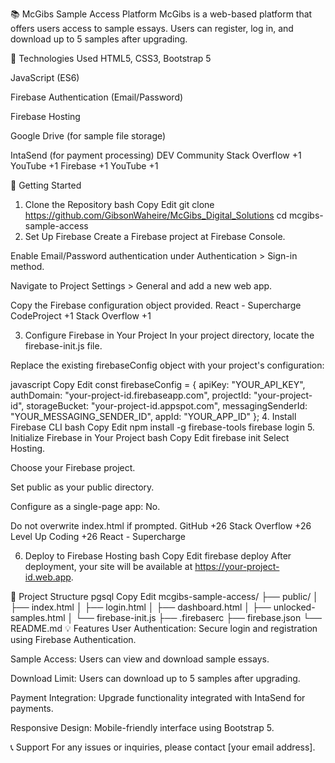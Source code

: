 📚 McGibs Sample Access Platform
McGibs is a web-based platform that offers users access to sample essays. Users can register, log in, and download up to 5 samples after upgrading.

🔧 Technologies Used
HTML5, CSS3, Bootstrap 5

JavaScript (ES6)

Firebase Authentication (Email/Password)

Firebase Hosting

Google Drive (for sample file storage)

IntaSend (for payment processing)
DEV Community
Stack Overflow
+1
YouTube
+1
Firebase
+1
YouTube
+1

🚀 Getting Started
1. Clone the Repository
bash
Copy
Edit
git clone https://github.com/GibsonWaheire/McGibs_Digital_Solutions
cd mcgibs-sample-access
2. Set Up Firebase
Create a Firebase project at Firebase Console.

Enable Email/Password authentication under Authentication > Sign-in method.

Navigate to Project Settings > General and add a new web app.

Copy the Firebase configuration object provided.
React - Supercharge
CodeProject
+1
Stack Overflow
+1

3. Configure Firebase in Your Project
In your project directory, locate the firebase-init.js file.

Replace the existing firebaseConfig object with your project's configuration:

javascript
Copy
Edit
const firebaseConfig = {
  apiKey: "YOUR_API_KEY",
  authDomain: "your-project-id.firebaseapp.com",
  projectId: "your-project-id",
  storageBucket: "your-project-id.appspot.com",
  messagingSenderId: "YOUR_MESSAGING_SENDER_ID",
  appId: "YOUR_APP_ID"
};
4. Install Firebase CLI
bash
Copy
Edit
npm install -g firebase-tools
firebase login
5. Initialize Firebase in Your Project
bash
Copy
Edit
firebase init
Select Hosting.

Choose your Firebase project.

Set public as your public directory.

Configure as a single-page app: No.

Do not overwrite index.html if prompted.
GitHub
+26
Stack Overflow
+26
Level Up Coding
+26
React - Supercharge

6. Deploy to Firebase Hosting
bash
Copy
Edit
firebase deploy
After deployment, your site will be available at https://your-project-id.web.app.

📂 Project Structure
pgsql
Copy
Edit
mcgibs-sample-access/
├── public/
│   ├── index.html
│   ├── login.html
│   ├── dashboard.html
│   ├── unlocked-samples.html
│   └── firebase-init.js
├── .firebaserc
├── firebase.json
└── README.md
💡 Features
User Authentication: Secure login and registration using Firebase Authentication.

Sample Access: Users can view and download sample essays.

Download Limit: Users can download up to 5 samples after upgrading.

Payment Integration: Upgrade functionality integrated with IntaSend for payments.

Responsive Design: Mobile-friendly interface using Bootstrap 5.

📞 Support
For any issues or inquiries, please contact [your email address].
